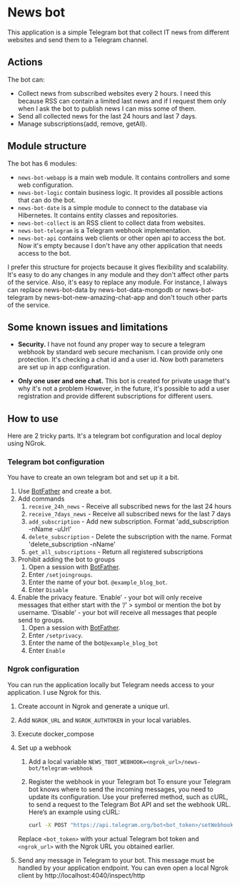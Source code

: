 # News bot
This application is a simple Telegram bot that collect IT news 
from different websites and send them to a Telegram channel.

## Actions
The bot can:
- Collect news from subscribed websites every 2 hours.
I need this because RSS can contain a limited last news and if I request them
only when I ask the bot to publish news I can miss some of them.
- Send all collected news for the last 24 hours and last 7 days.
- Manage subscriptions(add, remove, getAll).

## Module structure
The bot has 6 modules:
- `news-bot-webapp` is a main web module. 
It contains controllers and some web configuration.
- `news-bot-logic` contain business logic. It provides all possible actions
that can do the bot.
- `news-bot-date` is a simple module to connect to the database via Hibernetes.
It contains entity classes and repositories.
- `news-bot-collect` is an RSS client to collect data from websites.
- `news-bot-telegram` is a Telegram webhook implementation.
- `news-bot-api` contains web clients or other open api to access the bot. 
Now it's empty because I don't have any other application that needs access to the bot.

I prefer this structure for projects because
it gives flexibility and scalability. It's easy to do any changes in any module
and they don't affect other parts of the service. Also, it's easy to replace any module.
For instance, I always can replace news-bot-data by news-bot-data-mongodb or
news-bot-telegram by news-bot-new-amazing-chat-app and don't touch other parts of the service.

## Some known issues and limitations
- **Security.** I have not found any proper way to secure a telegram webhook 
by standard web secure mechanism. I can provide only one protection. 
It's checking a chat id and a user id. 
Now both parameters are set up in app configuration. 

- **Only one user and one chat.** This bot is created for private usage that's why
it's not a problem However, in the future, it's possible to add 
a user registration and provide different subscriptions for different users.

## How to use
Here are 2 tricky parts. It's a telegram bot configuration and local deploy using NGrok.

### Telegram bot configuration
You have to create an own telegram bot and set up it a bit.
1. Use [BotFather](https://telegram.me/BotFather) and create a bot.
2. Add commands
   1. `receive_24h_news` - Receive all subscribed news for the last 24 hours 
   2. `receive_7days_news` - Receive all subscribed news for the last 7 days 
   3. `add_subscription` - Add new subscription. Format 'add_subscription -nName -uUrl' 
   4. `delete_subscription` - Delete the subscription with the name. Format 'delete_subscription -nName' 
   5. `get_all_subscriptions` - Return all registered subscriptions
3. Prohibit adding the bot to groups
   1. Open a session with [BotFather](https://telegram.me/BotFather).
   2. Enter `/setjoingroups`.
   3. Enter the name of your bot. `@example_blog_bot`.
   4. Enter `Disable`
4. Enable the privacy feature.
‘Enable’ - your bot will only receive messages that either start 
with the ‘/’ > symbol or mention the bot by username. 
‘Disable’ - your bot will receive all messages that people send to groups.
   1. Open a session with [BotFather](https://telegram.me/BotFather).
   2. Enter `/setprivacy`.
   3. Enter the name of the bot`@example_blog_bot`
   4. Enter `Enable`

### Ngrok configuration
You can run the application locally but Telegram needs access to your application.
I use Ngrok for this. 
1. Create account in Ngrok and generate a unique url.
2. Add `NGROK_URL` and `NGROK_AUTHTOKEN` in your local variables.
3. Execute docker_compose
4. Set up a webhook
   1. Add a local variable
   `NEWS_TBOT_WEBHOOK=<ngrok_url>/news-bot/telegram-webhook`
   2. Register the webhook in your Telegram bot 
   To ensure your Telegram bot knows where to send the incoming messages, you need to update its configuration. Use your preferred method, such as cURL, to send a request to the Telegram Bot API and set the webhook URL. Here’s an example using cURL:

      ```bash
      curl -X POST "https://api.telegram.org/bot<bot_token>/setWebhook?url=<ngrok_url>/<web_hook_path>"
      ```
    Replace `<bot_token>` with your actual Telegram bot token 
    and `<ngrok_url>` with the Ngrok URL you obtained earlier.

5. Send any message in Telegram to your bot. This message must be handled 
by your application endpoint. You can even open a local Ngrok client by http://localhost:4040/inspect/http 